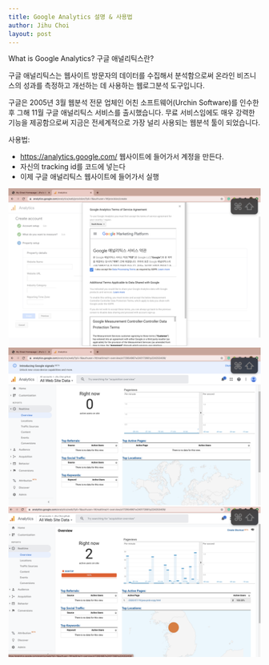 ```yaml
---
title: Google Analytics 설명 & 사용법
author: Jihu Choi
layout: post
---
```

What is Google Analytics? 구글 애널리틱스란?  
  
구글 애널리틱스는 웹사이트 방문자의 데이터를 수집해서 분석함으로써 온라인 비즈니스의 성과를 측정하고 개선하는 데 사용하는 웹로그분석 도구입니다.  
  
구글은 2005년 3월 웹분석 전문 업체인 어친 소프트웨어(Urchin Software)를 인수한 후 그해 11월 구글 애널리틱스 서비스를 출시했습니다. 무료 서비스임에도 매우 강력한 기능을 제공함으로써 지금은 전세계적으로 가장 널리 사용되는 웹분석 툴이 되었습니다.  
  
사용법:  
- https://analytics.google.com/ 웹사이트에 들어가서 계정을 만든다.
- 자신의 tracking id를 코드에 넣는다
- 이제 구글 애널리틱스 웹사이트에 들어가서 실행

<img src = "/assets/images/ga/image1.png" style = "width:900px; heigt:400px">  
<img src = "/assets/images/ga/image2.png" style = "width:900px; heigt:400px">
<img src = "/assets/images/ga/image3.png" style = "width:900px; heigt:400px">